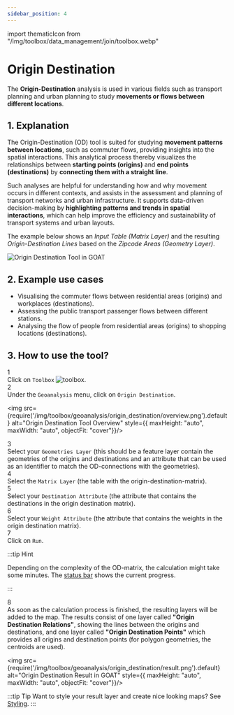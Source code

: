 ```yaml
---
sidebar_position: 4
---
```


import thematicIcon from "/img/toolbox/data_management/join/toolbox.webp"

# Origin Destination

The **Origin-Destination** analysis is used in various fields such as transport planning and urban planning to study **movements or flows between different locations**.

## 1. Explanation

The Origin-Destination (OD) tool is suited for studying **movement patterns between locations**, such as commuter flows, providing insights into the spatial interactions. This analytical process thereby visualizes the relationships between **starting points (origins)** and **end points (destinations)** by **connecting them with a straight line**. 

Such analyses are helpful for understanding how and why movement occurs in different contexts, and assists in the assessment and planning of transport networks and urban infrastructure. It supports data-driven decision-making by **highlighting patterns and trends in spatial interactions**, which can help improve the efficiency and sustainability of transport systems and urban layouts.

The example below shows an *Input Table (Matrix Layer)* and the resulting *Origin-Destination Lines* based on the *Zipcode Areas (Geometry Layer)*.

<div style={{ display: 'flex', flexDirection: 'column', alignItems: 'center'}}>
  <img src={require('/img/toolbox/geoanalysis/origin_destination/od_example.png').default} alt="Origin Destination Tool in GOAT" style={{ maxHeight: "700px", maxWidth: "700px", objectFit: "cover"}}/>
</div> 


## 2. Example use cases

- Visualising the commuter flows between residential areas (origins) and workplaces (destinations).
- Assessing the public transport passenger flows between different stations.
- Analysing the flow of people from residential areas (origins)  to shopping locations (destinations).


## 3. How to use the tool?

<div class="step">
  <div class="step-number">1</div>
  <div class="content">Click on <code>Toolbox</code> <img src={thematicIcon} alt="toolbox" style={{width: "25px"}}/>. </div>
</div>

<div class="step">
  <div class="step-number">2</div>
  <div class="content">Under the <code>Geoanalysis</code> menu, click on <code>Origin Destination</code>.</div>
</div>


<img src={require('/img/toolbox/geoanalysis/origin_destination/overview.png').default} alt="Origin Destination Tool Overview" style={{ maxHeight: "auto", maxWidth: "auto", objectFit: "cover"}}/>


<div class="step">
  <div class="step-number">3</div>
  <div class="content">Select your <code>Geometries Layer</code> (this should be a feature layer contain the geometries of the origins and destinations and an attribute that can be used as an identifier to match the OD-connections with the geometries).</div>
</div>

<div class="step">
  <div class="step-number">4</div>
  <div class="content">Select the <code>Matrix Layer</code> (the table with the origin-destination-matrix).</div>
</div>

<div class="step">
  <div class="step-number">5</div>
  <div class="content">Select your <code>Destination Attribute</code> (the attribute that contains the destinations in the origin destination matrix).</div>
</div>

<div class="step">
  <div class="step-number">6</div>
  <div class="content">Select your <code>Weight Attribute</code> (the attribute that contains the weights in the origin destination matrix).</div>
</div>

<div class="step">
  <div class="step-number">7</div>
  <div class="content">Click on <code>Run</code>.</div>
</div>

:::tip Hint

Depending on the complexity of the OD-matrix, the calculation might take some minutes. The [status bar](../../workspace/home#status-bar) shows the current progress.

:::

<div class="step">
  <div class="step-number">8</div>
  <div class="content">As soon as the calculation process is finished, the resulting layers will be added to the map. The results consist of one layer called <b>"Origin Destination Relations"</b>, showing the lines between the origins and destinations, and one layer called <b>"Origin Destination Points"</b> which provides all origins and destination points (for polygon geometries, the centroids are used).</div>
</div>


<img src={require('/img/toolbox/geoanalysis/origin_destination/result.png').default} alt="Origin Destination Result in GOAT" style={{ maxHeight: "auto", maxWidth: "auto", objectFit: "cover"}}/>

:::tip Tip
Want to style your result layer and create nice looking maps? See [Styling](../../map/layer_style/styling).
:::